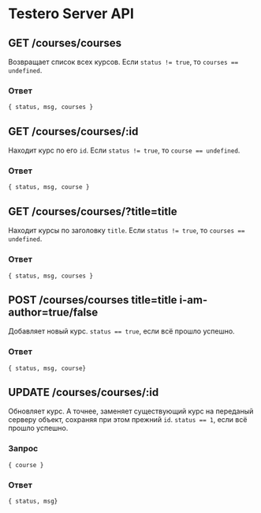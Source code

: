 # Testero Server API

## GET /courses/courses

Возвращает список всех курсов. Если `status != true`, то `courses == undefined`.

### Ответ

`{ status, msg, courses }`

## GET /courses/courses/:id

Находит курс по его `id`. Если `status != true`, то `course == undefined`.

### Ответ

`{ status, msg, course }`

## GET /courses/courses/?title=title

Находит курсы по заголовку `title`. Если `status != true`, то `courses == undefined`.

### Ответ

`{ status, msg, courses }`

## POST /courses/courses title=title i-am-author=true/false

Добавляет новый курс. `status == true`, если всё прошло успешно.

### Ответ

`{ status, msg, course}`

## UPDATE /courses/courses/:id

Обновляет курс. А точнее, заменяет существующий курс на переданый серверу объект, сохраняя при этом прежний `id`. 
`status == 1`, если всё прошло успешно.

### Запрос

`{ course }`

### Ответ

`{ status, msg}`
